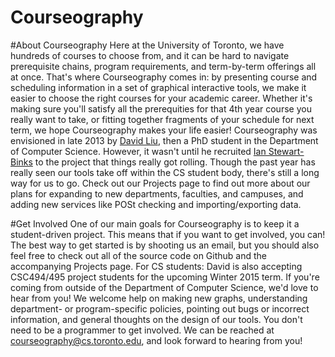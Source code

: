 Courseography
==================
#About Courseography
Here at the University of Toronto, we have hundreds of courses to choose from, and it can be hard to navigate prerequisite chains, program requirements, and term-by-term offerings all at once. That's where Courseography comes in: by presenting course and scheduling information in a set of graphical interactive tools, we make it easier to choose the right courses for your academic career. Whether it's making sure you'll satisfy all the prerequities for that 4th year course you really want to take, or fitting together fragments of your schedule for next term, we hope Courseography makes your life easier!
Courseography was envisioned in late 2013 by [David Liu](http://www.cs.toronto.edu/~liudavid/), then a PhD student in the Department of Computer Science. However, it wasn't until he recruited [Ian Stewart-Binks](http://www.cs.toronto.edu/~iansb/) to the project that things really got rolling. Though the past year has really seen our tools take off within the CS student body, there's still a long way for us to go. Check out our Projects page to find out more about our plans for expanding to new departments, faculties, and campuses, and adding new services like POSt checking and importing/exporting data.

#Get Involved
One of our main goals for Courseography is to keep it a student-driven project. This means that if you want to get involved, you can! The best way to get started is by shooting us an email, but you should also feel free to check out all of the source code on Github and the accompanying Projects page.
For CS students: David is also accepting CSC494/495 project students for the upcoming Winter 2015 term.
If you're coming from outside of the Department of Computer Science, we'd love to hear from you! We welcome help on making new graphs, understanding department- or program-specific policies, pointing out bugs or incorrect information, and general thoughts on the design of our tools. You don't need to be a programmer to get involved.
We can be reached at courseography@cs.toronto.edu, and look forward to hearing from you!
